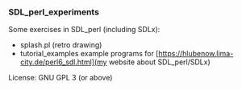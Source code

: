 ### SDL_perl_experiments

Some exercises in SDL_perl (including SDLx):

- splash.pl (retro drawing)
- tutorial_examples example programs for [https://hlubenow.lima-city.de/perl6_sdl.html](my website about SDL_perl/SDLx)

License: GNU GPL 3 (or above)
